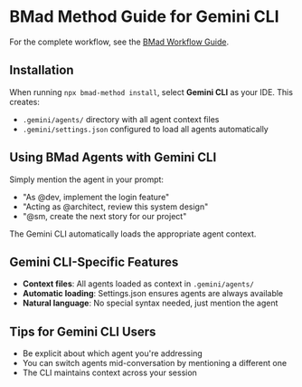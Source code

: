 # BMad Method Guide for Gemini CLI

For the complete workflow, see the [BMad Workflow Guide](../bmad-workflow-guide.md).

## Installation

When running `npx bmad-method install`, select **Gemini CLI** as your IDE. This creates:

- `.gemini/agents/` directory with all agent context files
- `.gemini/settings.json` configured to load all agents automatically

## Using BMad Agents with Gemini CLI

Simply mention the agent in your prompt:

- "As @dev, implement the login feature"
- "Acting as @architect, review this system design"
- "@sm, create the next story for our project"

The Gemini CLI automatically loads the appropriate agent context.

## Gemini CLI-Specific Features

- **Context files**: All agents loaded as context in `.gemini/agents/`
- **Automatic loading**: Settings.json ensures agents are always available
- **Natural language**: No special syntax needed, just mention the agent

## Tips for Gemini CLI Users

- Be explicit about which agent you're addressing
- You can switch agents mid-conversation by mentioning a different one
- The CLI maintains context across your session
